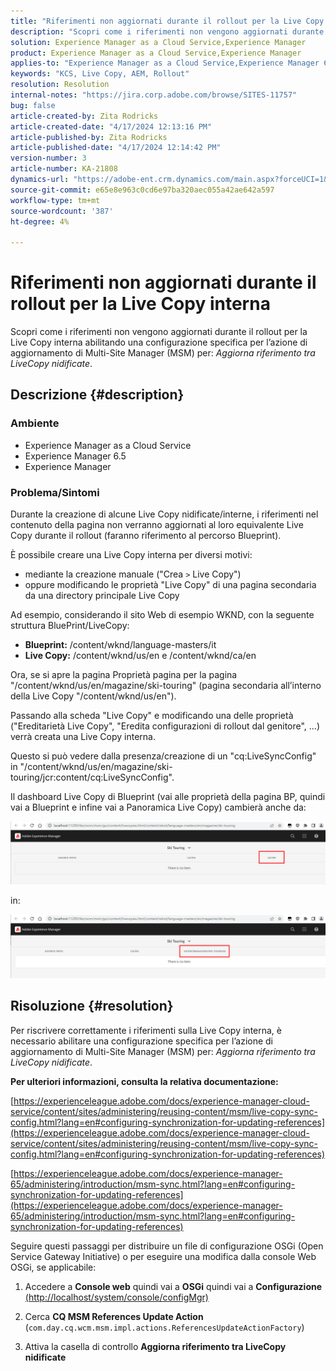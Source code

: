 ```yaml
---
title: "Riferimenti non aggiornati durante il rollout per la Live Copy interna"
description: "Scopri come i riferimenti non vengono aggiornati durante il rollout per la Live Copy interna abilitando una configurazione specifica per Multi-Site Manager"
solution: Experience Manager as a Cloud Service,Experience Manager
product: Experience Manager as a Cloud Service,Experience Manager
applies-to: "Experience Manager as a Cloud Service,Experience Manager 6.5,Experience Manager"
keywords: "KCS, Live Copy, AEM, Rollout"
resolution: Resolution
internal-notes: "https://jira.corp.adobe.com/browse/SITES-11757"
bug: false
article-created-by: Zita Rodricks
article-created-date: "4/17/2024 12:13:16 PM"
article-published-by: Zita Rodricks
article-published-date: "4/17/2024 12:14:42 PM"
version-number: 3
article-number: KA-21808
dynamics-url: "https://adobe-ent.crm.dynamics.com/main.aspx?forceUCI=1&pagetype=entityrecord&etn=knowledgearticle&id=a8dee5dc-b3fc-ee11-a1ff-6045bd0065b6"
source-git-commit: e65e8e963c0cd6e97ba320aec055a42ae642a597
workflow-type: tm+mt
source-wordcount: '387'
ht-degree: 4%

---
```


# Riferimenti non aggiornati durante il rollout per la Live Copy interna


Scopri come i riferimenti non vengono aggiornati durante il rollout per la Live Copy interna abilitando una configurazione specifica per l’azione di aggiornamento di Multi-Site Manager (MSM) per: *Aggiorna riferimento tra LiveCopy nidificate*.

## Descrizione {#description}


### <b>Ambiente</b>

- Experience Manager as a Cloud Service
- Experience Manager 6.5
- Experience Manager


### <b>Problema/Sintomi</b>

Durante la creazione di alcune Live Copy nidificate/interne, i riferimenti nel contenuto della pagina non verranno aggiornati al loro equivalente Live Copy durante il rollout (faranno riferimento al percorso Blueprint).

È possibile creare una Live Copy interna per diversi motivi:

- mediante la creazione manuale (&quot;Crea `>`  Live Copy&quot;)
- oppure modificando le proprietà &quot;Live Copy&quot; di una pagina secondaria da una directory principale Live Copy




Ad esempio, considerando il sito Web di esempio WKND, con la seguente struttura BluePrint/LiveCopy:

- <b>Blueprint:</b> /content/wknd/language-masters/it
- <b>Live Copy:</b> /content/wknd/us/en e /content/wknd/ca/en


Ora, se si apre la pagina Proprietà pagina per la pagina &quot;/content/wknd/us/en/magazine/ski-touring&quot; (pagina secondaria all’interno della Live Copy &quot;/content/wknd/us/en&quot;).

Passando alla scheda &quot;Live Copy&quot; e modificando una delle proprietà (&quot;Ereditarietà Live Copy&quot;, &quot;Eredita configurazioni di rollout dal genitore&quot;, ...) verrà creata una Live Copy interna.

Questo si può vedere dalla presenza/creazione di un &quot;cq:LiveSyncConfig&quot; in &quot;/content/wknd/us/en/magazine/ski-touring/jcr:content/cq:LiveSyncConfig&quot;.

Il dashboard Live Copy di Blueprint (vai alle proprietà della pagina BP, quindi vai a Blueprint e infine vai a Panoramica Live Copy) cambierà anche da:

![](assets/___afdee5dc-b3fc-ee11-a1ff-6045bd0065b6___.png)

in:

![](assets/___b1dee5dc-b3fc-ee11-a1ff-6045bd0065b6___.png)




## Risoluzione {#resolution}


Per riscrivere correttamente i riferimenti sulla Live Copy interna, è necessario abilitare una configurazione specifica per l’azione di aggiornamento di Multi-Site Manager (MSM) per: *Aggiorna riferimento tra LiveCopy nidificate*.

<b>Per ulteriori informazioni, consulta la relativa documentazione:</b>

[https://experienceleague.adobe.com/docs/experience-manager-cloud-service/content/sites/administering/reusing-content/msm/live-copy-sync-config.html?lang=en#configuring-synchronization-for-updating-references](https://experienceleague.adobe.com/docs/experience-manager-cloud-service/content/sites/administering/reusing-content/msm/live-copy-sync-config.html?lang=en#configuring-synchronization-for-updating-references)

[https://experienceleague.adobe.com/docs/experience-manager-65/administering/introduction/msm-sync.html?lang=en#configuring-synchronization-for-updating-references](https://experienceleague.adobe.com/docs/experience-manager-65/administering/introduction/msm-sync.html?lang=en#configuring-synchronization-for-updating-references)



Seguire questi passaggi per distribuire un file di configurazione OSGi (Open Service Gateway Initiative) o per eseguire una modifica dalla console Web OSGi, se applicabile:

1. Accedere a <b>Console web</b> quindi vai a <b>OSGi</b> quindi vai a <b>Configurazione</b> [(http://localhost/system/console/configMgr)](http://localhost/system/console/configMgr)


2. Cerca <b>CQ MSM References Update Action</b> (`com.day.cq.wcm.msm.impl.actions.ReferencesUpdateActionFactory`)


3. Attiva la casella di controllo <b>Aggiorna riferimento tra LiveCopy nidificate</b>

